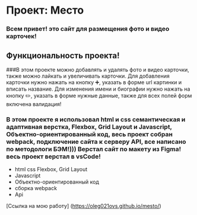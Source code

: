# Проект: Место

### Всем привет! это сайт для размещения фото и видео карточек!
## Функциональность проекта!

###В этом проекте можно добавлять и удалять фото и видео карточки, также можно лайкать и увеличивать карточки. Для добавления карточки нужно нажать на кнопку ➕, указать в форме url картинки и вписать название. Для изменения имени и биографии нужно нажать на кнопку ✏️, указать в форме нужные данные, также для всех полей форм включена валидация!

### В этом проекте я использовал html и css cемантическая и адаптивная верстка, Flexbox, Grid Layout и Javascript, Объектно-ориентированный код, весь проект собран webpack, подключение сайта к серверу API, все написано по методологи БЭМ!))) Верстал сайт по макету из Figma! весь проект верстал в vsCode!

+ html css Flexbox, Grid Layout 
+ Javascript
+ Объектно-ориентированный код
+ сборка webpack
+ Api

[Ссылка на мою работу] (https://oleg021ovs.github.io/mesto/)
